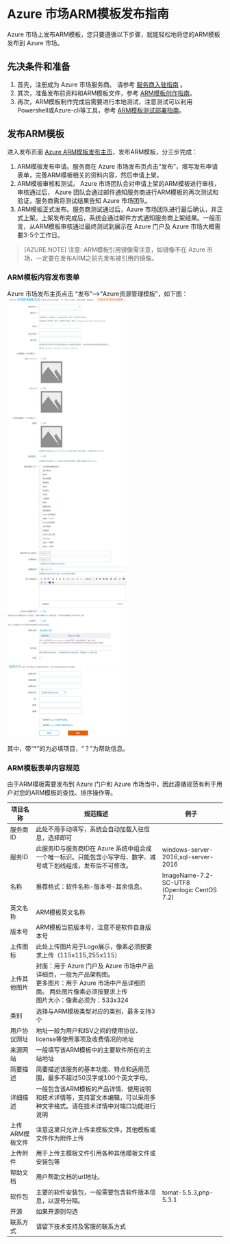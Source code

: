 

# Azure 市场ARM模板发布指南

Azure 市场上发布ARM模板，您只要遵循以下步骤，就能轻松地将您的ARM模板发布到 Azure 市场。


## 先决条件和准备

1. 首先，注册成为 Azure 市场服务商。 请参考 [服务商入驻指南](https://market-publish.azure.cn/Documentation/publishguide/) 。
2. 其次，准备发布前资料和ARM模板文件，参考 [ARM模板创作指南](https://docs.azure.cn/zh-cn/azure-resource-manager/resource-group-authoring-templates)。
3. 再次，ARM模板制作完成后需要进行本地测试，注意测试可以利用Powershell或Azure-cli等工具，参考 [ARM模板测试部署指南](https://docs.azure.cn/zh-cn/azure-resource-manager/resource-manager-create-first-template)。

## 发布ARM模板

进入发布页面 [Azure ARM模板发布主页](https://market-publish.azure.cn/Vhd/Arm)，发布ARM模板，分三步完成：

1. ARM模板发布申请。服务商在 Azure 市场发布页点击“发布”，填写发布申请表单，完善ARM模板相关的资料内容，然后申请上架。
2. ARM模板审核和测试。 Azure 市场团队会对申请上架的ARM模板进行审核，审核通过后， Azure 团队会通过邮件通知服务商进行ARM模板的再次测试和验证，服务商需将测试结果告知 Azure 市场团队。
3. ARM模板正式发布。服务商测试通过后，Azure 市场团队进行最后确认，并正式上架。上架发布完成后，系统会通过邮件方式通知服务商上架结果。一般而言，从ARM模板审核通过最终测试到展示在 Azure 门户及 Azure 市场大概需要3-5个工作日。

> [AZURE.NOTE] 注意: ARM模板引用镜像需注意，如镜像不在 Azure 市场，一定要在发布ARM之前先发布被引用的镜像。


### ARM模板内容发布表单

Azure 市场发布主页点击 “发布”——>“Azure资源管理模板”，如下图：
![doc_homepage](./media/imageguide/armpublish.png)

其中，带“*”的为必填项目，“？”为帮助信息。

### ARM模板表单内容规范
由于ARM模板需要发布到 Azure 门户和 Azure 市场当中，因此遵循规范有利于用户对您的ARM模板的查找、排序操作等。

| **项目名称** | **规范描述** | **例子** |
| --- | --- | --- |
| 服务商ID |此处不用手动填写，系统会自动加载入驻信息，选择即可||
| 服务ID |此服务ID与服务商ID在 Azure 系统中组合成一个唯一标识。只能包含小写字母、数字、减号或下划线组成，发布后不可修改。|windows-server-2016,sql-server-2016|
| 名称 | 推荐格式：软件名称-版本号-其余信息。 |ImageName-7.2-SC-UTF8 (Openlogic CentOS 7.2)|
| 英文名称 | ARM模板英文名称 ||
| 版本号 | ARM模板当前版本号，注意不是软件自身版本号 ||
| 上传图标 | 此处上传图片用于Logo展示，像素必须按要求上传（115x115,255x115）||
| 上传其他图片 | 封面：用于 Azure 门户及 Azure 市场中产品详细页，一般为产品架构图。<br/> 更多图片：用于 Azure 市场中产品详细页面。 两处图片像素必须按要求上传<br/>图片大小：像素必须为：533x324 ||
| 类别 | 选择与ARM模板类型对应的类别，最多支持3个||
| 用户协议网址 | 地址一般为用户和ISV之间的使用协议、license等使用事项及收费情况的地址 ||
| 来源网站 | 一般填写该ARM模板中的主要软件所在的主站地址 ||
| 简要描述 | 简要描述该服务的基本功能、特点和适用范围，最多不超过50汉字或100个英文字母。 ||
| 详细描述 | 一般包含该ARM模板的产品详情、使用说明和技术详情等，支持富文本编辑，可以采用多种文字格式。请在技术详情中对端口功能进行说明 ||
| 上传ARM模板文件 |注意这里只允许上传主模板文件，其他模板或文件作为附件上传||
| 上传附件 |用于上传主模板文件引用各种其他模板文件或安装包等||
| 帮助文档 | 用户帮助文档的url地址。||
| 软件包 | 主要的软件安装包，一般需要包含软件版本信息，以逗号分隔。 | tomat-5.5.3,php-5.3.1 |
| 开源 | 如果开源则勾选 ||
| 联系方式 | 请留下技术支持及客服的联系方式 ||



